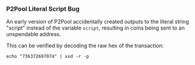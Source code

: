 ### P2Pool Literal Script Bug

An early version of P2Pool accidentally created outputs to the literal string "script" instead of the variable `script`, resulting in coins being sent to an unspendable address.

This can be verified by decoding the raw hex of the transaction:

```
echo "736372697074" | xxd -r -p
```
